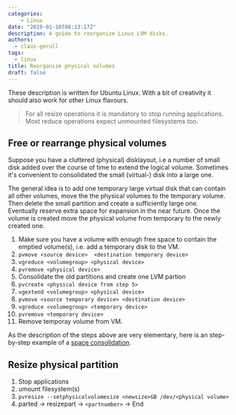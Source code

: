 ```yaml
---
categories:
    - Linux
date: "2019-01-10T08:13:17Z"
description: A guide to reorganize Linux LVM disks.
authors:
  - claus-gerull
tags:
  - linux
title: Reorganize physical volumes
draft: false
---
```


These description is written for Ubuntu Linux. With a bit of creativity it should also work for other Linux flavours.
<!--more-->
> For all resize operations it is mandatory to stop running applications. Most reduce operations expect unmounted filesystems too.

## Free or rearrange physical volumes

Suppose you have a cluttered (physical) disklayout, i.e a number of small disk added over the course of time to extend the logical volume. Sometimes it's convenient to consolidated the small (virtual-) disk into a large one.

The general idea is to add one temporary large virtual disk that can contain all other volumes, move the the physical volumes to the temporary volume. Then delete the small partition and create a sufficiently large one. Eventually reserve extra space for expansion in the near future. Once the volume is created move the physical volume from temporary to the newly created one.

1. Make sure you have a volume with enough free space to contain the emptied volume(s), i.e. add a temporary disk to the VM.
1. `pvmove <source device>  <destination temporary device>`
1. `vgreduce <volumegroup> <physical device>`
1. `pvremove <physical device>`
1. Consolidate the old partitions and create one LVM partion
1. `pvcreate <physical device from step 5>`
1. `vgextend <volumegroup> <physical device>`
1. `pvmove <source temporary device> <destination device>`
1. `vgreduce <volumegroup> <temporary device>`
1. `pvremove <temporary device>`
1. Remove temporay volume from VM.

As the description of the steps above are very elementary, here is an step-by-step example of a [space consolidation](/pages/reorg-example/).

## Resize physical partition

1. Stop applications
1. umount filesystem(s)
1. `pvresize --setphysicalvolumesize <newsize>GB /dev/<physical volume>`
1. parted → resizepart → `<partnumber>` → End
